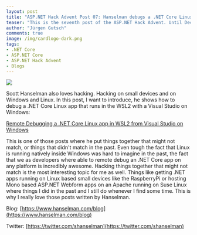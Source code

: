 ```yaml
---
layout: post
title: "ASP.NET Hack Advent Post 07: Hanselman debugs a .NET Core Linux app in WSL2 with VS on Windows"
teaser: "This is the seventh post of the ASP.NET Hack Advent. Until December 24th I'm going to post a link to a good community resource per day and a few lines about it."
author: "Jürgen Gutsch"
comments: true
image: /img/cardlogo-dark.png
tags: 
- .NET Core
- ASP.NET Core
- ASP.NET Hack Advent
- Blogs
---
```


![]({{site.baseurl}}/img/advent/advent.jpg)

Scott Hanselman also loves hacking. Hacking on small devices and on Windows and Linux. In this post, I want to introduce, he shows how to debug a .NET Core Linux app that runs in the WSL2 with a Visual Studio on Windows:

[Remote Debugging a .NET Core Linux app in WSL2 from Visual Studio on Windows](https://www.hanselman.com/blog/RemoteDebuggingANETCoreLinuxAppInWSL2FromVisualStudioOnWindows.aspx)

This is one of those posts where he put things together that might not match, or things that didn't match in the past. Even tough the fact that Linux is running natively inside Windows was hard to imagine in the past, the fact that we as developers where able to remote debug an .NET Core app on any platform is incredibly awesome. Hacking things together that might not match is the most interesting topic for me as well. Things like getting .NET apps running on Linux based small devices like the RaspberryPi or hosting Mono based ASP.NET Webform apps on an Apache running on Suse Linux where things I did in the past and I still do whenever I find some time. This is why I really love those posts written by Hanselman.

Blog: [https://www.hanselman.com/blog](https://www.hanselman.com/blog)

Twitter: [https://twitter.com/shanselman](https://twitter.com/shanselman)